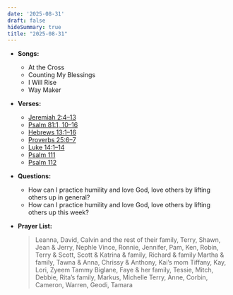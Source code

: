 ```yaml
---
date: '2025-08-31'
draft: false
hideSummary: true
title: "2025-08-31"
---
```


- **Songs:**
    - At the Cross
    - Counting My Blessings
    - I Will Rise
    - Way Maker

- **Verses:**
    - [Jeremiah 2:4–13](https://www.biblegateway.com/passage/?search=Jeremiah+2%3A4-13&version=NIV)
    - [Psalm 81:1, 10–16](https://www.biblegateway.com/passage/?search=Psalm+81%3A1%2C10-16&version=NIV)
    - [Hebrews 13:1–16](https://www.biblegateway.com/passage/?search=Hebrews+13%3A1-16&version=NIV)
    - [Proverbs 25:6–7](https://www.biblegateway.com/passage/?search=Proverbs+25%3A6-7&version=NIV)
    - [Luke 14:1–14](https://www.biblegateway.com/passage/?search=Luke+14%3A1-14&version=NIV)
    - [Psalm 111](https://www.biblegateway.com/passage/?search=Psalm+111&version=NIV)
    - [Psalm 112](https://www.biblegateway.com/passage/?search=Psalm+112&version=NIV)

- **Questions:**
    - How can I practice humility and love God, love others by lifting others up in general?
    - How can I practice humility and love God, love others by lifting others up this week?

- **Prayer List:**
  > Leanna, David, Calvin and the rest of their family, Terry, Shawn, Jean & Jerry, Nephle
  > Vince, Ronnie, Jennifer, Pam, Ken, Robin, Terry & Scott, Scott & Katrina & family, Richard & family
  > Martha & family, Tawna & Anna, Chrissy & Anthony, Kai’s mom Tiffany, Kay, Lori, Zyeem
  > Tammy Biglane, Faye & her family, Tessie, Mitch, Debbie, Rita’s family, Markus, Michelle
  > Terry, Anne, Corbin, Cameron, Warren, Geodi, Tamara
